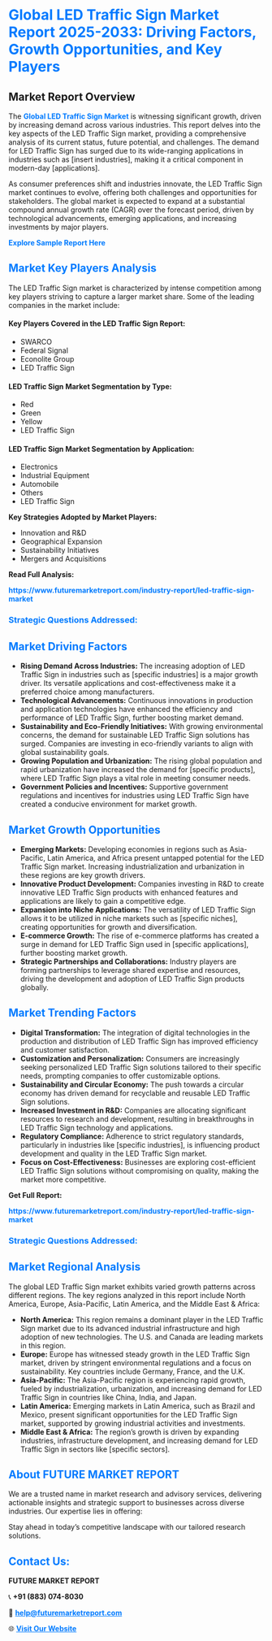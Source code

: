 <h1 style="color: #007BFF;">Global LED Traffic Sign Market Report 2025-2033: Driving Factors, Growth Opportunities, and Key Players</h1>

<section id="overview">
<h2>Market Report Overview</h2>
<p>The <a href="https://www.futuremarketreport.com/industry-report/led-traffic-sign-market" style="color: #007BFF; text-decoration: none;"><strong>Global LED Traffic Sign Market</strong></a> is witnessing significant growth, driven by increasing demand across various industries. This report delves into the key aspects of the LED Traffic Sign market, providing a comprehensive analysis of its current status, future potential, and challenges. The demand for LED Traffic Sign has surged due to its wide-ranging applications in industries such as [insert industries], making it a critical component in modern-day [applications].</p>
<p>As consumer preferences shift and industries innovate, the LED Traffic Sign market continues to evolve, offering both challenges and opportunities for stakeholders. The global market is expected to expand at a substantial compound annual growth rate (CAGR) over the forecast period, driven by technological advancements, emerging applications, and increasing investments by major players.</p>
</section>

<section id="overview">
<p><a href="https://www.futuremarketreport.com/request-sample/reportId=97400" style="color: #007BFF; text-decoration: none;"><strong>Explore Sample Report Here</strong></a></p>
</section>

<section id="key-players">
<h2 style="color: #007BFF;">Market Key Players Analysis</h2>
<p>The LED Traffic Sign market is characterized by intense competition among key players striving to capture a larger market share. Some of the leading companies in the market include:</p>
<h4>Key Players Covered in the LED Traffic Sign Report:</h4>
<ul><li>SWARCO</li><li>Federal Signal</li><li>Econolite Group</li><li>LED Traffic Sign</li></ul>
<h4>LED Traffic Sign Market Segmentation by Type:</h4>
<ul><li>Red</li><li>Green</li><li>Yellow</li><li>LED Traffic Sign</li></ul>

<h4>LED Traffic Sign Market Segmentation by Application:</h4>
<ul><li>Electronics</li><li>Industrial Equipment</li><li>Automobile</li><li>Others</li><li>LED Traffic Sign</li></ul>
<p><strong>Key Strategies Adopted by Market Players:</strong></p>
<ul>
<li>Innovation and R&D</li>
<li>Geographical Expansion</li>
<li>Sustainability Initiatives</li>
<li>Mergers and Acquisitions</li>
</ul>
</section>

<section>
<p><strong>Read Full Analysis: </strong></p><a href="https://www.futuremarketreport.com/industry-report/led-traffic-sign-market" style="color: #007BFF; text-decoration: none;"><strong>https://www.futuremarketreport.com/industry-report/led-traffic-sign-market</strong></a>
<h3 style="color: #007BFF;">Strategic Questions Addressed:</h3>
</section>

<section id="driving-factors">
<h2 style="color: #007BFF;">Market Driving Factors</h2>
<ul>
<li><strong>Rising Demand Across Industries:</strong> The increasing adoption of LED Traffic Sign in industries such as [specific industries] is a major growth driver. Its versatile applications and cost-effectiveness make it a preferred choice among manufacturers.</li>
<li><strong>Technological Advancements:</strong> Continuous innovations in production and application technologies have enhanced the efficiency and performance of LED Traffic Sign, further boosting market demand.</li>
<li><strong>Sustainability and Eco-Friendly Initiatives:</strong> With growing environmental concerns, the demand for sustainable LED Traffic Sign solutions has surged. Companies are investing in eco-friendly variants to align with global sustainability goals.</li>
<li><strong>Growing Population and Urbanization:</strong> The rising global population and rapid urbanization have increased the demand for [specific products], where LED Traffic Sign plays a vital role in meeting consumer needs.</li>
<li><strong>Government Policies and Incentives:</strong> Supportive government regulations and incentives for industries using LED Traffic Sign have created a conducive environment for market growth.</li>
</ul>
</section>

<section id="growth-opportunities">
<h2 style="color: #007BFF;">Market Growth Opportunities</h2>
<ul>
<li><strong>Emerging Markets:</strong> Developing economies in regions such as Asia-Pacific, Latin America, and Africa present untapped potential for the LED Traffic Sign market. Increasing industrialization and urbanization in these regions are key growth drivers.</li>
<li><strong>Innovative Product Development:</strong> Companies investing in R&D to create innovative LED Traffic Sign products with enhanced features and applications are likely to gain a competitive edge.</li>
<li><strong>Expansion into Niche Applications:</strong> The versatility of LED Traffic Sign allows it to be utilized in niche markets such as [specific niches], creating opportunities for growth and diversification.</li>
<li><strong>E-commerce Growth:</strong> The rise of e-commerce platforms has created a surge in demand for LED Traffic Sign used in [specific applications], further boosting market growth.</li>
<li><strong>Strategic Partnerships and Collaborations:</strong> Industry players are forming partnerships to leverage shared expertise and resources, driving the development and adoption of LED Traffic Sign products globally.</li>
</ul>
</section>

<section id="trending-factors">
<h2 style="color: #007BFF;">Market Trending Factors</h2>
<ul>
<li><strong>Digital Transformation:</strong> The integration of digital technologies in the production and distribution of LED Traffic Sign has improved efficiency and customer satisfaction.</li>
<li><strong>Customization and Personalization:</strong> Consumers are increasingly seeking personalized LED Traffic Sign solutions tailored to their specific needs, prompting companies to offer customizable options.</li>
<li><strong>Sustainability and Circular Economy:</strong> The push towards a circular economy has driven demand for recyclable and reusable LED Traffic Sign solutions.</li>
<li><strong>Increased Investment in R&D:</strong> Companies are allocating significant resources to research and development, resulting in breakthroughs in LED Traffic Sign technology and applications.</li>
<li><strong>Regulatory Compliance:</strong> Adherence to strict regulatory standards, particularly in industries like [specific industries], is influencing product development and quality in the LED Traffic Sign market.</li>
<li><strong>Focus on Cost-Effectiveness:</strong> Businesses are exploring cost-efficient LED Traffic Sign solutions without compromising on quality, making the market more competitive.</li>
</ul>
</section>

<section>
<p><strong>Get Full Report: </strong></p><a href="https://www.futuremarketreport.com/industry-report/led-traffic-sign-market" style="color: #007BFF; text-decoration: none;"><strong>https://www.futuremarketreport.com/industry-report/led-traffic-sign-market</strong></a>
<h3 style="color: #007BFF;">Strategic Questions Addressed:</h3>
</section>


<section id="regional-analysis">
<h2 style="color: #007BFF;">Market Regional Analysis</h2>
<p>The global LED Traffic Sign market exhibits varied growth patterns across different regions. The key regions analyzed in this report include North America, Europe, Asia-Pacific, Latin America, and the Middle East & Africa:</p>
<ul>
<li><strong>North America:</strong> This region remains a dominant player in the LED Traffic Sign market due to its advanced industrial infrastructure and high adoption of new technologies. The U.S. and Canada are leading markets in this region.</li>
<li><strong>Europe:</strong> Europe has witnessed steady growth in the LED Traffic Sign market, driven by stringent environmental regulations and a focus on sustainability. Key countries include Germany, France, and the U.K.</li>
<li><strong>Asia-Pacific:</strong> The Asia-Pacific region is experiencing rapid growth, fueled by industrialization, urbanization, and increasing demand for LED Traffic Sign in countries like China, India, and Japan.</li>
<li><strong>Latin America:</strong> Emerging markets in Latin America, such as Brazil and Mexico, present significant opportunities for the LED Traffic Sign market, supported by growing industrial activities and investments.</li>
<li><strong>Middle East & Africa:</strong> The region’s growth is driven by expanding industries, infrastructure development, and increasing demand for LED Traffic Sign in sectors like [specific sectors].</li>
</ul>
</section>

<footer>
<h2 style="color: #007BFF;">About FUTURE MARKET REPORT</h2>
<p>We are a trusted name in market research and advisory services, delivering actionable insights and strategic support to businesses across diverse industries. Our expertise lies in offering:</p>

<p>Stay ahead in today’s competitive landscape with our tailored research solutions.</p>

<h2 style="color: #007BFF;">Contact Us:</h2>
<p><strong>FUTURE MARKET REPORT</strong></p>
<p>📞 <strong>+91 (883) 074-8030</strong></p>
<p>📧 <strong><a href="mailto:help@futuremarketreport.com" style="color: #007BFF;">help@futuremarketreport.com</a></strong></p>
<p>🌐 <strong><a href="https://www.futuremarketreport.com/" style="color: #007BFF;">Visit Our Website</a></strong></p>
</footer>